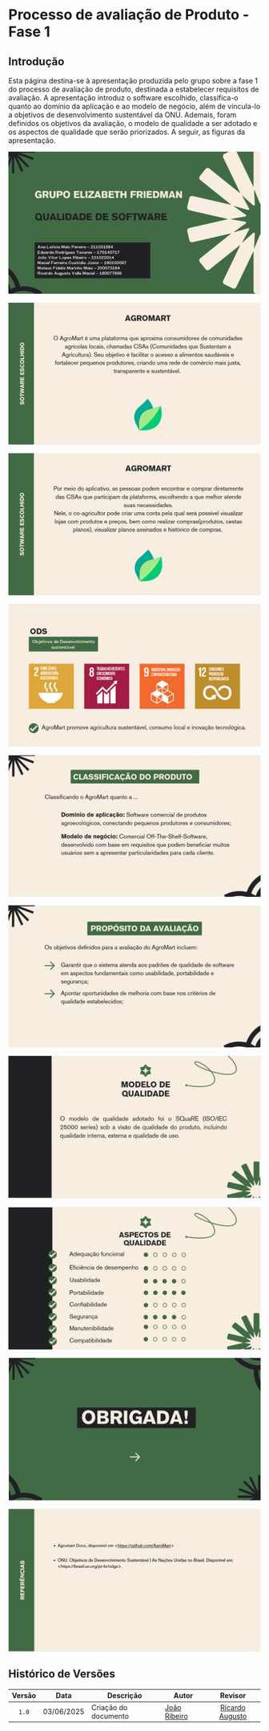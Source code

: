 # Processo de avaliação de Produto - Fase 1

## Introdução

Esta página destina-se à apresentação produzida pelo grupo sobre a fase 1 do processo de avaliação de produto, destinada a estabelecer requisitos de avaliação. A apresentação introduz o software escolhido, classifica-o quanto ao domínio da aplicação e ao modelo de negócio, além de vincula-lo a objetivos de desenvolvimento sustentável da ONU. Ademais, foram definidos os objetivos da avaliação, o modelo de qualidade a ser adotado e os aspectos de qualidade que serão priorizados. A seguir, as figuras da apresentação.

![Fase1_1](../images/apresentacoesAssets/fase1_1.PNG)

![Fase1_2](../images/apresentacoesAssets/fase1_2.PNG)

![Fase1_3](../images/apresentacoesAssets/fase1_3.PNG)

![Fase1_4](../images/apresentacoesAssets/fase1_4.PNG)

![Fase1_5](../images/apresentacoesAssets/fase1_5.PNG)

![Fase1_6](../images/apresentacoesAssets/fase1_6.PNG)

![Fase1_7](../images/apresentacoesAssets/fase1_7.PNG)

![Fase1_8](../images/apresentacoesAssets/fase1_8.PNG)

![Fase1_9](../images/apresentacoesAssets/fase1_9.PNG)

![Fase1_10](../images/apresentacoesAssets/fase1_10.PNG)


## Histórico de Versões

|Versão|Data|Descrição|Autor|Revisor|
|:----:|----|---------|-----|:-------:|
|`1.0`|03/06/2025|Criação do documento| [João Ribeiro](https://github.com/Joa0V) | [Ricardo Augusto](https:github.com/avmricardo) |